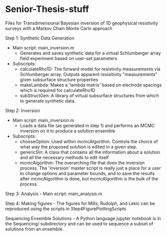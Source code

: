 # Senior-Thesis-stuff
Files for Transdimensional Bayesian inversion of 1D geophysical resistivity surveys with a Markov Chain Monte Carlo approach

Step 1: Synthetic Data Generation
  - Main script: main_inversion.m
    - Generates and saves synthetic data for a virtual Schlumberger array field experiment based on user-set parameters
  - Subscripts:
    - calculateRho1D: The forward model for resistivity measurements via Schlumberger array. Outputs apparent resisitivity "measurements" given subsurface structure properties
    - makeLambda: Makes a 'lambda matrix' based on electrode spacings which is required for calculateRho1D
    - subStructGen: A library of virtual subsurface structures from which to generate synthetic data.

Step 2: Inversion
  - Main script: main_inversion.m
    - Loads a data file (as generated in step 1) and performs an MCMC inversion on it to produce a solution ensemble 
  - Subscripts:
    - chooseOption: Used within mcmcAlgorithm. Controls the choice of what way the proposed solution is edited in a given step.
    - genericSln: A class that contains all the information about a solution and all the necessary methods to edit itself
    - mcmcAlgorithm: The overarching file that does the inversion process. The 'inversion' master script is really just a place for a user to change options and parameter bounds, and to save the results after mcmcAlgorithm is done, but mcmcAlgorithm is the bulk of the process.

Step 3: Analysis
     - Main script: main_analysis.m

Step 4: Making figures
     - The figures for Mills, Rudolph, and Lekic can be reproduced using the scripts in Step4FigurePlottingScripts

Sequencing Ensemble Solutions
     - A Python language jupyter notebook is in the Sequencing/ subdirectory and can be used to sequence a subset of solutions from an ensemble.

